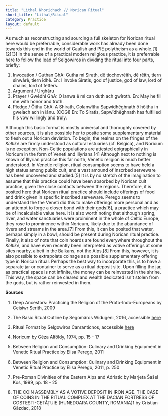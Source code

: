 ```yaml
---
title: "Lithal Nhorichach // Norican Ritual"
short_title: "Lithal/Ritual"
category: Practice
layout: default
---
```


As much as reconstructing and sourcing a full skeleton for Norican ritual here would be preferrable, considerable work has already been done towards this end in the world of Gaulish and PIE polytheism as a whole.\[1]\[2]\[3] In the sense of a practical modern religious practice, it is preferrable here to follow the lead of Selgowiros in dividing the ritual into four parts, briefly: 

1. Invocation / Guthan
    GhA: Gutha mi Sirath, dê tiochovréith, dê rêith, tîern sînwârê, tîern îdhê.
    En: I invoke Siratis, god of justice, god of law, lord of chains, lord of fetters.
2. Argument / Urghâru
3. Prayer / Gwêdhl
    GhA: O lanwa ê mi can duth ach gwîroth.
    En: May he fill me with honor and truth.
4. Pledge / Ôithu
    GhA: A Shirath, Colanwîthu Sapwîdhêghnath ô hôithu in gwelach ach in iânu. (COGI)
    En: To Siratis, Sapwîdhêghnath has fulfilled his vow willingly and truly. 
    
Although this basic format is mostly universal and thoroughly covered by other sources, it is also possible her to posite some supplementary material to flesh out a Norican deviation. To begin, the realms on the fringes of the *Keltiké* are firmly understood as cultural estuaries (cf. Belgica), and Noricum is no exception. Non-Celtic populations are attested epigraphically in Noricum in the form of Veneti and Illyrians.\[4] Although next to nothing is known of Illyrian practice this far north, Venetic religion is much better understood. In Venetic religion, ritual consumption seems to have held a high status among public cult, and a vast amound of inscrbed serveware has been uncovered and studied.\[5] It is by no stretch of the imagination to assume that this practice could have been absorbed by Norican cult practice, given the close contacts between the regions. Therefore, it is posited here that Norican ritual practice should include offerings of food and drink given in specific inscribed serveware. Perego seems to understand the the Veneti did this to make offerings more personal and as an attempt to forge a closer bond with their gods\[6], a practice which may be of incalculable value here. It is also worth noting that although spring, river, and water sanctuaries were proiminent in the whole of Celtic Europe, they rose to prominence within Noricum, likely due to the abundance of rivers and streams in the area.\[7] From this, it can be posited that water, perhaps simply in a bowl, should be present during Norican ritual practice. Finally, it also of note that coin hoards are found everywhere throughout the *Keltiké*, and have even recently been interpreted as votive offerings at some sites nearby, albeit in the Balkans, not the Alps.\[8] From this, however, it is also possible to extrapolate coinage as a possible supplementary offering type in Norican ritual. Perhaps the best way to incorporate this, is to have a separate jar or container to serve as a ritual deposit site. Upon filling the jar, as practical space is not infinite, the money can be reinvested in the shrine. This way, the space can be cleared and wealth dedicated isn't stolen from the gods, but is rather reinvested in them.

**Sources**

1. Deep Ancestors: Practicing the Religion of the Proto-Indo-Europeans by Ceisiwr Serith, 2009

2. The Basic Ritual Outline by Segomâros Widugeni, 2016, accessible [here](http://polytheist.com/segomaros/2016/03/30/the-basic-ritual-outline/)

3. Ritual Format by Selgowiros Canranticnos, accessible [here](https://senobessusbolgon.wordpress.com/ritual-format/)

4. Noricum by Géza Alföldy, 1974, pp. 15 - 17

5. Between Religion and Consumption: Culinary and Drinking Equipment in Venetic Ritual Practice by Elisa Perego, 2011

6. Between Religion and Consumption: Culinary and Drinking Equipment in Venetic Ritual Practice by Elisa Perego, 2011, p. 250

7. Pre-Roman Divinities of the Eastern Alps and Adriatic by Marjeta Šašel Kos, 1999, pp. 18 - 25

8. THE COIN ASSEMBLY AS A VOTIVE DEPOSIT IN IRON AGE. THE CASE OF COINS IN THE RITUAL COMPLEX AT THE DACIAN FORTRESS OF COSTEȘTI-CETĂȚUIE (HUNEDOARA COUNTY, ROMANIA)1 by Cristian Găzdac, 2018